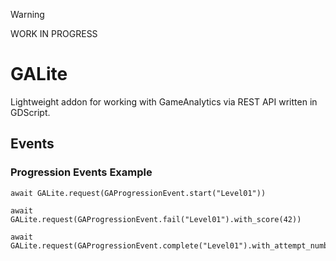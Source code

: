 > [!WARNING]
> WORK IN PROGRESS

# GALite

Lightweight addon for working with GameAnalytics via REST API written in GDScript.

## Events

### Progression Events Example

```gdscript
await GALite.request(GAProgressionEvent.start("Level01"))

await GALite.request(GAProgressionEvent.fail("Level01").with_score(42))

await GALite.request(GAProgressionEvent.complete("Level01").with_attempt_number(4))
```
